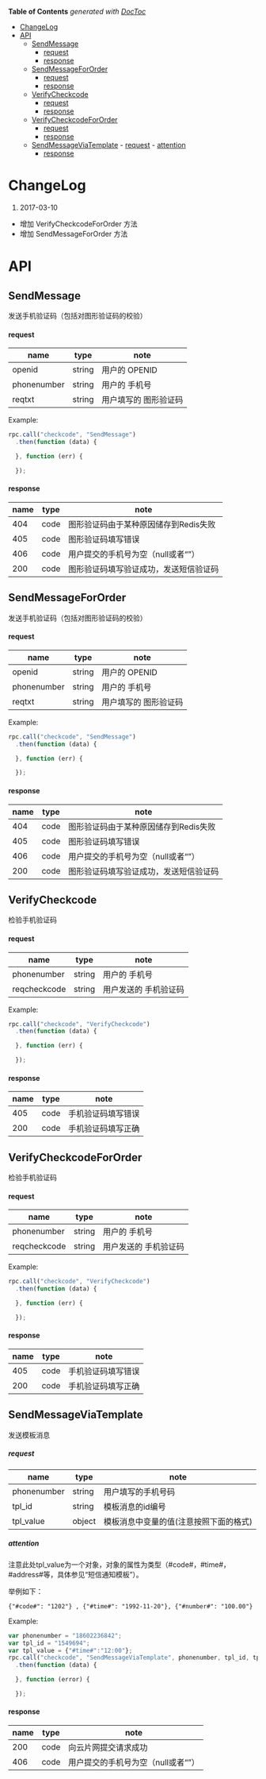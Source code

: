 <!-- START doctoc generated TOC please keep comment here to allow auto update -->
<!-- DON'T EDIT THIS SECTION, INSTEAD RE-RUN doctoc TO UPDATE -->
**Table of Contents**  *generated with [DocToc](https://github.com/thlorenz/doctoc)*

- [ChangeLog](#changelog)
- [API](#api)
  - [SendMessage](#sendmessage)
      - [request](#request)
      - [response](#response)
  - [SendMessageForOrder](#sendmessagefororder)
      - [request](#request-1)
      - [response](#response-1)
  - [VerifyCheckcode](#verifycheckcode)
      - [request](#request-2)
      - [response](#response-2)
  - [VerifyCheckcodeForOrder](#verifycheckcodefororder)
      - [request](#request-3)
      - [response](#response-3)
  - [SendMessageViaTemplate](#sendmessageviatemplate)
        - [request](#request-4)
        - [attention](#attention)
      - [response](#response-4)

<!-- END doctoc generated TOC please keep comment here to allow auto update -->

# ChangeLog

1. 2017-03-10
  * 增加 VerifyCheckcodeForOrder 方法 
  * 增加 SendMessageForOrder 方法 


# API

## SendMessage

发送手机验证码（包括对图形验证码的校验）

#### request

| name        | type   | note                  |
| ----        | ----   | ----                  |
| openid      | string | 用户的 OPENID         |
| phonenumber | string | 用户的 手机号         |
| reqtxt      | string | 用户填写的 图形验证码 |

Example:

```javascript
rpc.call("checkcode", "SendMessage")
  .then(function (data) {

  }, function (err) {

  });
```

#### response

| name | type | note                                   |
| ---- | ---- | ----                                   |
| 404  | code | 图形验证码由于某种原因储存到Redis失败  |
| 405  | code | 图形验证码填写错误                     |
| 406  | code | 用户提交的手机号为空（null或者“”）     |
| 200  | code | 图形验证码填写验证成功，发送短信验证码 |



## SendMessageForOrder

发送手机验证码（包括对图形验证码的校验）

#### request

| name        | type   | note                  |
| ----        | ----   | ----                  |
| openid      | string | 用户的 OPENID         |
| phonenumber | string | 用户的 手机号         |
| reqtxt      | string | 用户填写的 图形验证码 |

Example:

```javascript
rpc.call("checkcode", "SendMessage")
  .then(function (data) {

  }, function (err) {

  });
```

#### response

| name | type | note                                   |
| ---- | ---- | ----                                   |
| 404  | code | 图形验证码由于某种原因储存到Redis失败  |
| 405  | code | 图形验证码填写错误                     |
| 406  | code | 用户提交的手机号为空（null或者“”）     |
| 200  | code | 图形验证码填写验证成功，发送短信验证码 |

## VerifyCheckcode

检验手机验证码

#### request

| name         | type   | note                  |
| ----         | ----   | ----                  |
| phonenumber  | string | 用户的 手机号         |
| reqcheckcode | string | 用户发送的 手机验证码 |

Example:

```javascript
rpc.call("checkcode", "VerifyCheckcode")
  .then(function (data) {

  }, function (err) {

  });
```

#### response

| name | type | note               |
| ---- | ---- | ----               |
| 405  | code | 手机验证码填写错误 |
| 200  | code | 手机验证码填写正确 |




## VerifyCheckcodeForOrder

检验手机验证码

#### request

| name         | type   | note                  |
| ----         | ----   | ----                  |
| phonenumber  | string | 用户的 手机号         |
| reqcheckcode | string | 用户发送的 手机验证码 |

Example:

```javascript
rpc.call("checkcode", "VerifyCheckcode")
  .then(function (data) {

  }, function (err) {

  });
```

#### response

| name | type | note               |
| ---- | ---- | ----               |
| 405  | code | 手机验证码填写错误 |
| 200  | code | 手机验证码填写正确 |



## SendMessageViaTemplate

发送模板消息

##### request

| name        | type   | note                                   |
| ----        | ----   | ----                                   |
| phonenumber | string | 用户填写的手机号码                     |
| tpl\_id     | string | 模板消息的id编号                       |
| tpl\_value  | object | 模板消息中变量的值(注意按照下面的格式) |

##### attention

注意此处tpl\_value为一个对象，对象的属性为类型（#code#，#time#，#address#等，具体参见“短信通知模板”）。

举例如下：

    {"#code#": "1202"} , {"#time#": "1992-11-20"}, {"#number#": "100.00"}

Example:

```javascript
var phonenumber = "18602236842";
var tpl_id = "1549694";
var tpl_value = {"#time#":"12:00"};
rpc.call("checkcode", "SendMessageViaTemplate", phonenumber, tpl_id, tpl_value)
  .then(function (data) {

  }, function (error) {

  });
```

#### response

| name | type | note                               |
| ---- | ---- | ----                               |
| 200  | code | 向云片网提交请求成功               |
| 406  | code | 用户提交的手机号为空（null或者“”） |

